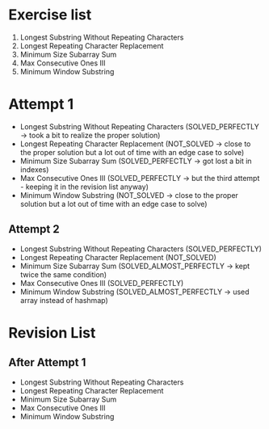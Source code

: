 # Exercise list
1. Longest Substring Without Repeating Characters
2. Longest Repeating Character Replacement
3. Minimum Size Subarray Sum
4. Max Consecutive Ones III
5. Minimum Window Substring

# Attempt 1
* Longest Substring Without Repeating Characters (SOLVED_PERFECTLY -> took a bit to realize the proper solution)
* Longest Repeating Character Replacement (NOT_SOLVED -> close to the proper solution but a lot out of time with an edge case to solve)
* Minimum Size Subarray Sum (SOLVED_PERFECTLY -> got lost a bit in indexes)
* Max Consecutive Ones III (SOLVED_PERFECTLY -> but the third attempt - keeping it in the revision list anyway)
* Minimum Window Substring (NOT_SOLVED -> close to the proper solution but a lot out of time with an edge case to solve)

## Attempt 2
* Longest Substring Without Repeating Characters (SOLVED_PERFECTLY)
* Longest Repeating Character Replacement (NOT_SOLVED)
* Minimum Size Subarray Sum (SOLVED_ALMOST_PERFECTLY -> kept twice the same condition)
* Max Consecutive Ones III (SOLVED_PERFECTLY)
* Minimum Window Substring (SOLVED_ALMOST_PERFECTLY -> used array instead of hashmap)


# Revision List
## After Attempt 1
* Longest Substring Without Repeating Characters
* Longest Repeating Character Replacement
* Minimum Size Subarray Sum
* Max Consecutive Ones III
* Minimum Window Substring

